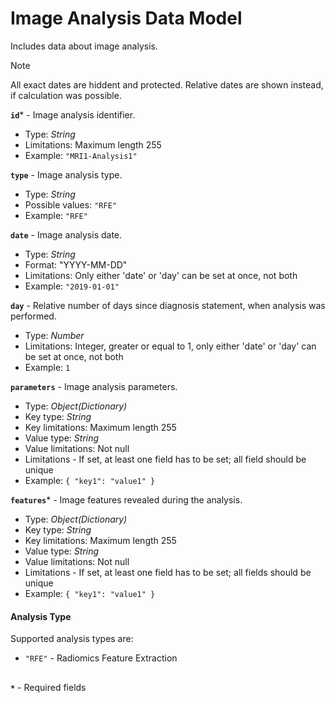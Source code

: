 # Image Analysis Data Model
Includes data about image analysis.

>[!NOTE]
> All exact dates are hiddent and protected. Relative dates are shown instead, if calculation was possible.

**`id`*** - Image analysis identifier.
- Type: _String_
- Limitations: Maximum length 255
- Example: `"MRI1-Analysis1"`

**`type`** - Image analysis type.
- Type: _String_
- Possible values: `"RFE"`
- Example: `"RFE"`

**`date`** - Image analysis date.
- Type: _String_
- Format: "YYYY-MM-DD"
- Limitations: Only either 'date' or 'day' can be set at once, not both 
- Example: `"2019-01-01"`

**`day`** - Relative number of days since diagnosis statement, when analysis was performed.
- Type: _Number_
- Limitations:  Integer, greater or equal to 1, only either 'date' or 'day' can be set at once, not both
- Example: `1`

**`parameters`** - Image analysis parameters.
- Type: _Object(Dictionary)_
- Key type: _String_
- Key limitations: Maximum length 255
- Value type: _String_
- Value limitations: Not null
- Limitations - If set, at least one field has to be set; all field should be unique
- Example: `{ "key1": "value1" }`

**`features`*** - Image features revealed during the analysis.
- Type: _Object(Dictionary)_
- Key type: _String_
- Key limitations: Maximum length 255
- Value type: _String_
- Value limitations: Not null
- Limitations - If set, at least one field has to be set; all fields should be unique
- Example: `{ "key1": "value1" }`

#### Analysis Type
Supported analysis types are:
- `"RFE"` - Radiomics Feature Extraction

##
**`*`** - Required fields
